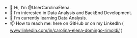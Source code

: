 - 👋 Hi, I’m @UserCarolinaElena.
- 👀 I’m interested in Data Analysis and BackEnd Development.
- 🌱 I’m currently learning Data Analysis.
- 📫 How to reach me: here on GitHub or on my LinkedIn ( www.linkedin.com/in/carolina-elena-domingo-rimoldi/ )

<!---
UserCarolinaElena/UserCarolinaElena is a ✨ special ✨ repository because its `README.md` (this file) appears on your GitHub profile.
You can click the Preview link to take a look at your changes.
--->
